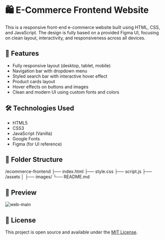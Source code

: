 # 🛍️ E-Commerce Frontend Website

This is a responsive front-end e-commerce website built using HTML, CSS, and JavaScript. The design is fully based on a provided Figma UI, focusing on clean layout, interactivity, and responsiveness across all devices.

## 🚀 Features

- Fully responsive layout (desktop, tablet, mobile)
- Navigation bar with dropdown menu
- Styled search bar with interactive hover effect
- Product cards layout
- Hover effects on buttons and images
- Clean and modern UI using custom fonts and colors

## 🛠 Technologies Used

- HTML5
- CSS3
- JavaScript (Vanilla)
- Google Fonts
- Figma (for UI reference)

## 📁 Folder Structure

/ecommerce-frontend
├── index.html
├── style.css
├── script.js
├── /assets
│ ├── images/
└── README.md


## 📸 Preview

![web-main](https://github.com/user-attachments/assets/034a50de-439a-4be3-a467-55c4d347e577)

## 📌 License

This project is open source and available under the [MIT License](LICENSE).
